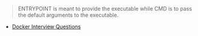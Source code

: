 


> ENTRYPOINT is meant to provide the executable while CMD is to pass the default arguments to the executable.


- [Docker Interview Questions](http://dockerlabs.collabnix.com/docker/docker-interview-questions.html)


